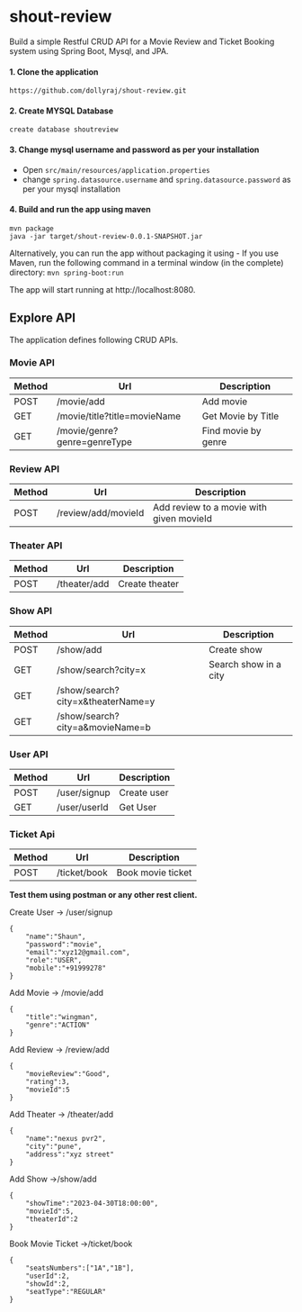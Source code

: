# shout-review
Build a simple Restful CRUD API for a Movie Review and Ticket Booking system using Spring Boot, Mysql, and JPA.

#### 1.  Clone the application
`https://github.com/dollyraj/shout-review.git`

#### 2.  Create MYSQL Database
    create database shoutreview

#### 3.  Change mysql username and password as per your installation
* Open   `src/main/resources/application.properties` 
* change `spring.datasource.username` and `spring.datasource.password` as per your mysql installation

#### 4. Build and run the app using maven
```
mvn package 
java -jar target/shout-review-0.0.1-SNAPSHOT.jar
```

Alternatively, you can run the app without packaging it using -
If you use Maven, run the following command in a terminal window (in the complete) directory:
`mvn spring-boot:run`

The app will start running at http://localhost:8080.
## Explore API
The application defines following CRUD APIs.

### Movie API

|Method|Url|Description|
|----|---|-----------|
|POST|/movie/add|Add movie|
|GET|/movie/title?title=movieName|Get Movie by Title|
|GET|/movie/genre?genre=genreType|Find movie by genre|


### Review API

|Method|Url|Description|
|----|---|-----------|
|POST|/review/add/movieId|Add review to a movie with given movieId|

### Theater API

|Method|Url|Description|
|----|---|-----------|
|POST|/theater/add|Create theater|

### Show API

|Method|Url|Description|
|----|---|-----------|
|POST|/show/add|Create  show|
|GET|/show/search?city=x|Search show in a city|
|GET|/show/search?city=x&theaterName=y
|GET|/show/search?city=a&movieName=b

### User API

|Method|Url|Description|
|----|---|-----------|
|POST|/user/signup|Create  user|
|GET|/user/userId|Get User|


### Ticket Api
|Method|Url|Description|
|----|---|-----------|
|POST|/ticket/book|Book movie ticket|


**Test them using postman or any other rest client.**

<!-- ### Sample Valid JSON Request Bodies -->

 Create User -> /user/signup

```http
{
    "name":"Shaun",
    "password":"movie",
    "email":"xyz12@gmail.com",
    "role":"USER",
    "mobile":"+91999278"
}
```
Add Movie -> /movie/add
```http
{
    "title":"wingman",
    "genre":"ACTION"
}
```

Add Review -> /review/add
```http
{
    "movieReview":"Good",
    "rating":3,
    "movieId":5
}
```

Add Theater -> /theater/add

```http
{
    "name":"nexus pvr2",
    "city":"pune",
    "address":"xyz street"
}
```

Add Show ->/show/add
```http
{
    "showTime":"2023-04-30T18:00:00",
    "movieId":5,
    "theaterId":2
}
```

Book Movie Ticket ->/ticket/book

```http
{
    "seatsNumbers":["1A","1B"],
    "userId":2,
    "showId":2,
    "seatType":"REGULAR"
}
```
